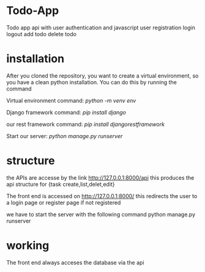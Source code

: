 # Todo-App
Todo app api with user authentication and javascript
user registration
login
logout
add todo
delete todo

# installation
After you cloned the repository, you want to create a virtual environment, so you have a clean python installation. You can do this by running the command

Virtual environment command:    *python -m venv env* 

Django framework command:   *pip install django*

our rest framework command:   *pip install djangorestframework* 

Start our server:    *python manage.py runserver* 


# structure
the APIs are accesse by the link http://127.0.0.1:8000/api
this produces the api structure for {task create,list,delet,edit}

The front end is accessed on  http://127.0.0.1:8000/
 this redirects the user to a login page or register page if not registered
 
we have to start the server with the following command
 python manage.py runserver

# working
The front end always acceses the database via the api 

